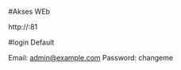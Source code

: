 #Akses WEb

http://<IP-server>:81


#login Default

Email:    admin@example.com
Password: changeme



